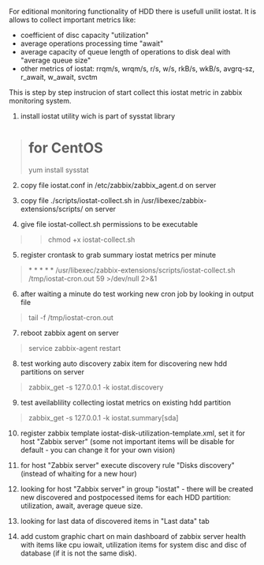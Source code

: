 For editional monitoring functionality of HDD there is usefull unilit iostat.
It is allows to collect important metrics like: 
- coefficient of disc capacity "utilization"
- average operations processing time "await"
- average capacity of queue length of operations to disk deal with "average queue size"
- other metrics of iostat: rrqm/s, wrqm/s, r/s, w/s, rkB/s, wkB/s, avgrq-sz, r_await, w_await, svctm

This is step by step instrucion of start collect this iostat metric in zabbix monitoring system.

1. install iostat utility wich is part of sysstat library
> # for CentOS
> yum install sysstat

2. copy file iostat.conf in /etc/zabbix/zabbix_agent.d on server

3. copy file ./scripts/iostat-collect.sh in /usr/libexec/zabbix-extensions/scripts/ on server

4. give file iostat-collect.sh permissions to be executable
>> chmod +x iostat-collect.sh

5. register crontask to grab summary iostat metrics per minute
>\* \* \* \* \* /usr/libexec/zabbix-extensions/scripts/iostat-collect.sh /tmp/iostat-cron.out 59 >/dev/null 2>&1

6. after waiting a minute do test working new cron job by looking in output file
> tail -f /tmp/iostat-cron.out

7. reboot zabbix agent on server
>service zabbix-agent restart

8. test working auto discovery zabix item for discovering new hdd partitions on server
> zabbix_get -s 127.0.0.1 -k iostat.discovery

9. test aveilablility collecting iostat metrics on existing hdd partition
> zabbix_get -s 127.0.0.1 -k iostat.summary[sda]

10. register zabbix template iostat-disk-utilization-template.xml, set it for host "Zabbix server"
(some not important items will be disable for default - you can change it for your own vision)

11. for host "Zabbix server" execute discovery rule "Disks discovery" (instead of whaiting for a new hour)

12. looking for host "Zabbix server" in group "iostat" - there will be created new discovered and postpocessed items for each HDD partition: utilization, await, average queue size.

13. looking for last data of discovered items in "Last data" tab

14. add custom graphic chart on main dashboard of zabbix server health with items like cpu iowait, utilization items for system disc and disc of database (if it is not the same disk).
